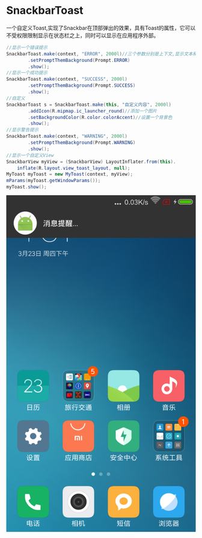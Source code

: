 # SnackbarToast
一个自定义Toast,实现了Snackbar在顶部弹出的效果，具有Toast的属性，它可以不受权限限制显示在状态栏之上，同时可以显示在应用程序外部。<br>
```java
//显示一个错误提示
SnackbarToast.make(context, "ERROR", 2000l)//三个参数分别是上下文,显示文本和显示时间
        .setPromptThemBackground(Prompt.ERROR)
        .show();
//显示一个成功提示
SnackbarToast.make(context, "SUCCESS", 2000l)
        .setPromptThemBackground(Prompt.SUCCESS)
        .show();
//自定义
SnackbarToast s = SnackbarToast.make(this, "自定义内容", 2000l)
        .addIcon(R.mipmap.ic_launcher_round)//添加一个图片
        .setBackgroundColor(R.color.colorAccent)//设置一个背景色
        .show();
//显示警告提示
SnackbarToast.make(context, "WARNING", 2000l)
        .setPromptThemBackground(Prompt.WARNING)
        .show();
//显示一个自定义View
SnackbarView myView = (SnackbarView) LayoutInflater.from(this).
    inflate(R.layout.view_toast_layout, null);
MyToast myToast = new MyToast(context, myView);
mParams(myToast.getWindowParams());
myToast.show();
```
![](https://github.com/ShenHaiyi/SnackbarToast/blob/master/screenshot.png)
            
